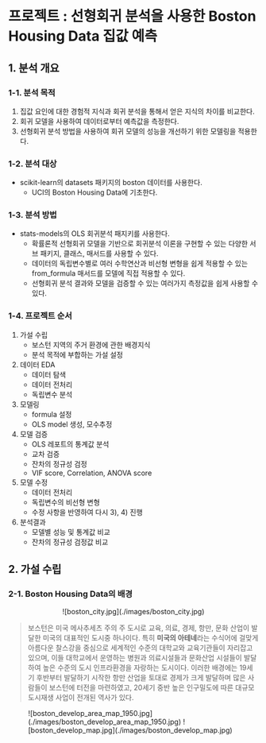 # 프로젝트 : 선형회귀 분석을 사용한 Boston Housing Data 집값 예측

## 1. 분석 개요

### 1-1. 분석 목적
1) 집값 요인에 대한 경험적 지식과 회귀 분석을 통해서 얻은 지식의 차이를 비교한다.
2) 회귀 모델을 사용하여 데이터로부터 예측값을 측정한다.
3) 선형회귀 분석 방법을 사용하여 회귀 모델의 성능을 개선하기 위한 모델링을 적용한다.

### 1-2. 분석 대상
- scikit-learn의 datasets 패키지의 boston 데이터를 사용한다.
    - UCI의 Boston Housing Data에 기초한다.

### 1-3. 분석 방법
- stats-models의 OLS 회귀분석 패지키를 사용한다.
    - 확률론적 선형회귀 모델을 기반으로 회귀분석 이론을 구현할 수 있는 다양한 서브 패키지, 클래스, 매서드를 사용할 수 있다.
    - 데이터의 독립변수별로 여러 수학연산과 비선형 변형을 쉽게 적용할 수 있는 from_formula 매서드를 모델에 직접 적용할 수 있다.
    - 선형회귀 분석 결과와 모델을 검증할 수 있는 여러가지 측정값을 쉽게 사용할 수 있다.

### 1-4. 프로젝트 순서
1) 가설 수립
    - 보스턴 지역의 주거 환경에 관한 배경지식
    - 분석 목적에 부합하는 가설 설정
2) 데이터 EDA
    - 데이터 탐색
    - 데이터 전처리
    - 독립변수 분석
3) 모델링
    - formula 설정
    - OLS model 생성, 모수추정
4) 모델 검증
    - OLS 레포트의 통계값 분석
    - 교차 검증
    - 잔차의 정규성 검정
    - VIF score, Correlation, ANOVA score
5) 모델 수정
    - 데이터 전처리
    - 독립변수의 비선형 변형
    - 수정 사항을 반영하여 다시 3), 4) 진행
6) 분석결과
    - 모델별 성능 및 통계값 비교
    - 잔차의 정규성 검정값 비교

## 2. 가설 수립

### 2-1. Boston Housing Data의 배경
<center>![boston_city.jpg](./images/boston_city.jpg)</center>

> 보스턴은 미국 메사추세츠 주의 주 도시로 교육, 의료, 경제, 항만, 문화 산업이 발달한 미국의 대표적인 도시중 하나이다. 특히 **미국의 아테네**라는 수식어에 걸맞게 아름다운 찰스강을 중심으로 세계적인 수준의 대학교와 교육기관들이 자리잡고 있으며, 이들 대학교에서 운영하는 병원과 의료시설들과 문화산업 시설들이 발달하여 높은 수준의 도시 인프라환경을 자랑하는 도시이다. 이러한 배경에는 19세기 후반부터 발달하기 시작한 항만 산업을 토대로 경제가 크게 발달하며 많은 사람들이 보스턴에 터전을 마련하였고, 20세기 중반 높은 인구밀도에 따른 대규모 도시재생 사업이 전개된 역사가 있다.

<figure class="half">
     ![boston_develop_area_map_1950.jpg](./images/boston_develop_area_map_1950.jpg)
     ![boston_develop_map.jpg](./images/boston_develop_map.jpg)
<figure>     





























































































































































